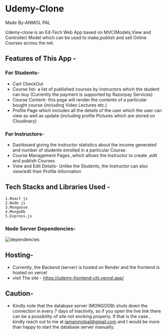 # Udemy-Clone
Made By-ANMOL PAL

Udemy-clone is an Ed-Tech Web App based on MVC(Models,View and Controller) Model which can be used to make,publish and sell Online Courses across the net.

## Features of This App -
### For Students- 
* Cart CheckOut
* Course list- a list of published courses by instructors which the student can buy (Currently the payment is supported by Razorpay Services)
* Course Content- this page will render the contents of a particular bought course (including Video Lectures etc.)
* Profile Page which includes all the details of the user which the user can view as well as update (including profile Pictures which are stored on Cloudinary)
### For Instructors-
* Dashboard giving the instructor statistics about the income generated and number of students enrolled in a particular Course.
* Course Management Pages ,which allows the Instructor to create ,edit and publish Courses
* View and Edit Details- Unlike the Students, the Instructor can also view/edit their Profile Information
## Tech Stacks and Libraries Used -
    1.React js
    2.Node js
    3.Mongoose
    4.MongoDb
    5.Express.js
### Node Server Dependencies-
![dependencies](https://github.com/ANMOLPALIIT-ISM/Udemy-Host/assets/91240707/9ebbfda7-64ab-4e01-ae3c-73d16d15ad8d)

## Hosting-
* Currently, the Backend (server) is hosted on Render and the frontend is hosted on vercel
* visit The site - https://udemy-frontend-chi.vercel.app/
## Caution-
* Kindly note that the database server (MONGODB) shuts down the connection in every 7 days of inactivity, so if you open the live link there can be a possibility of site not working properly. If that is the case , kindly reach out to me at iamanmolpal@gmail.com and I would be more than happy to start the database server manually.  
  

       


